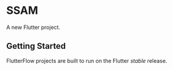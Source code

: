 # SSAM

A new Flutter project.

## Getting Started

FlutterFlow projects are built to run on the Flutter _stable_ release.
